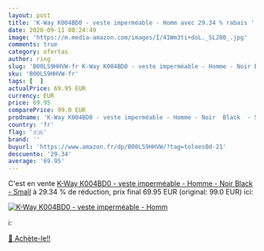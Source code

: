 ```yaml
---
layout: post
title: 'K-Way K004BD0 - veste imperméable - Homm avec 29.34 % rabais '
date: 2020-09-11 08:24:49
image: 'https://m.media-amazon.com/images/I/41Wm3ti+doL._SL200_.jpg'
comments: true
category: ofertas
author: ring
slug: 'B00LS9HHVW-fr K-Way K004BD0 - veste imperméable - Homme - Noir Black -...'
sku: 'B00LS9HHVW-fr'
tags: [  ]
actualPrice: 69.95 EUR
currency: EUR
price: 69.95
comparePrice: 99.0 EUR
prodname: 'K-Way K004BD0 - veste imperméable - Homme - Noir  Black  - Small'
country: 'fr'
flag: '🇫🇷'
brand: ''
buyurl: 'https://www.amazon.fr/dp/B00LS9HHVW/?tag=tolees0d-21'
descuento: '29.34'
average: '69.95'
---
```


C'est en vente [K-Way K004BD0 - veste imperméable - Homme - Noir  Black  - Small](https://www.amazon.fr/dp/B00LS9HHVW/?tag=tolees0d-21)  à  29.34 % de réduction, prix final  69.95 EUR (original: 99.0 EUR) ici:

[![K-Way K004BD0 - veste imperméable - Homm](https://m.media-amazon.com/images/I/41Wm3ti+doL._SL200_.jpg)](https://www.amazon.fr/dp/B00LS9HHVW/?tag=tolees0d-21)

ℹ️:


[🛒 Achète-le!!](https://www.amazon.fr/dp/B00LS9HHVW/?tag=tolees0d-21)
